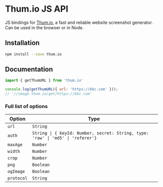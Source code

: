 # Thum.io JS API

JS bindings for [Thum.io](https://www.thum.io), a fast and reliable website screenshot generator.  Can be used in the browser or in Node.

## Installation

```bash
npm install --save thum.io
```

## Documentation

```js
import { getThumURL } from 'thum.io'

console.log(getThumURL({ url: 'https://bbc.com' }));
// '//image.thum.io/get/https://bbc.com'
```

### Full list of options

|Option|Type|
|------|----|
|`url`|`String`|
|`auth`|`String \| { keyId: Number, secret: String, type: 'raw' \| 'md5' \| 'referer'}`|
|`maxAge`|`Number`|
|`width`|`Number`|
|`crop`|`Number`|
|`png`|`Boolean`|
|`ogImage`|`Boolean`|
|`protocol`|`String`|
